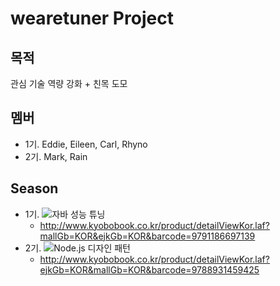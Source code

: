 # wearetuner Project

## 목적
관심 기술 역량 강화 + 친목 도모

## 멤버
* 1기. Eddie, Eileen, Carl, Rhyno
* 2기. Mark, Rain

## Season
* 1기. ![자바 성능 튜닝]()
  - http://www.kyobobook.co.kr/product/detailViewKor.laf?mallGb=KOR&ejkGb=KOR&barcode=9791186697139
* 2기. ![Node.js 디자인 패턴]()
  - http://www.kyobobook.co.kr/product/detailViewKor.laf?ejkGb=KOR&mallGb=KOR&barcode=9788931459425
 
